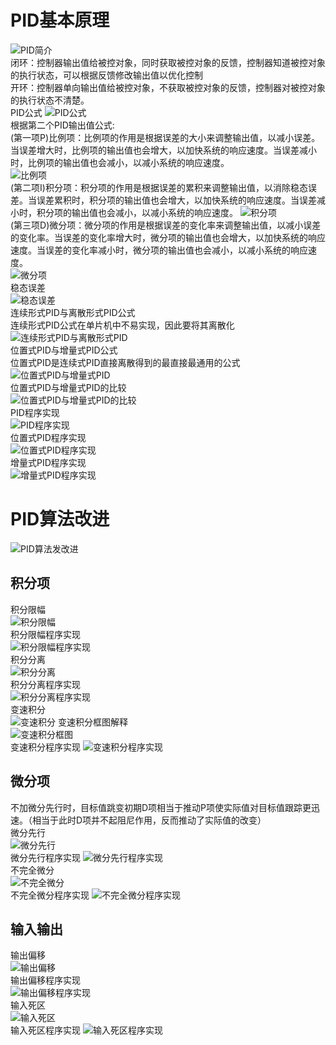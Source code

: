 # PID基本原理 #
![PID简介](img/PID简介.png)  
闭环：控制器输出值给被控对象，同时获取被控对象的反馈，控制器知道被控对象的执行状态，可以根据反馈修改输出值以优化控制  
开环：控制器单向输出值给被控对象，不获取被控对象的反馈，控制器对被控对象的执行状态不清楚。   
PID公式
![PID公式](img/PID公式.png)   
根据第二个PID输出值公式:   
(第一项P)比例项：比例项的作用是根据误差的大小来调整输出值，以减小误差。当误差增大时，比例项的输出值也会增大，以加快系统的响应速度。当误差减小时，比例项的输出值也会减小，以减小系统的响应速度。   
![比例项](img/比例项.png)   
(第二项I)积分项：积分项的作用是根据误差的累积来调整输出值，以消除稳态误差。当误差累积时，积分项的输出值也会增大，以加快系统的响应速度。当误差减小时，积分项的输出值也会减小，以减小系统的响应速度。 
![积分项](img/积分项.png)  
(第三项D)微分项：微分项的作用是根据误差的变化率来调整输出值，以减小误差的变化率。当误差的变化率增大时，微分项的输出值也会增大，以加快系统的响应速度。当误差的变化率减小时，微分项的输出值也会减小，以减小系统的响应速度。   
![微分项](img/微分项.png)  
稳态误差   
![稳态误差](img/稳态误差.png)   
连续形式PID与离散形式PID公式   
连续形式PID公式在单片机中不易实现，因此要将其离散化   
![连续形式PID与离散形式PID](img/连续形式PID与离散形式PID.png)   
位置式PID与增量式PID公式   
位置式PID是连续式PID直接离散得到的最直接最通用的公式   
![位置式PID与增量式PID](img/位置式PID与增量式PID.png)   
位置式PID与增量式PID的比较   
![位置式PID与增量式PID的比较](img/位置式PID与增量式PID的比较.png)   
PID程序实现  
![PID程序实现](img/PID程序实现.png)   
位置式PID程序实现   
![位置式PID程序实现](img/位置式PID程序实现.png)   
增量式PID程序实现   
![增量式PID程序实现](img/增量式PID程序实现.png)   
# PID算法改进 #   
![PID算法发改进](img/PID算法改进.png)   
## 积分项 ##  
积分限幅   
![积分限幅](img/积分限幅.png)   
积分限幅程序实现   
![积分限幅程序实现](img/积分限幅程序实现.png)  
积分分离     
![积分分离](img/积分分离.png)   
积分分离程序实现   
![积分分离程序实现](img/积分分离程序实现.png)   
变速积分   
![变速积分](img/变速积分.png)
变速积分框图解释  
![变速积分框图](img/变速积分框图.png)   
变速积分程序实现
![变速积分程序实现](img/变速积分程序实现.png)  
## 微分项 ##  
不加微分先行时，目标值跳变初期D项相当于推动P项使实际值对目标值跟踪更迅速。（相当于此时D项并不起阻尼作用，反而推动了实际值的改变）  
微分先行  
![微分先行](img/微分先行.png)   
微分先行程序实现
![微分先行程序实现](img/微分先行程序实现.png)  
不完全微分   
![不完全微分](img/不完全微分.png)   
不完全微分程序实现
![不完全微分程序实现](img/不完全微分程序实现.png)   
## 输入输出 ##   
输出偏移  
![输出偏移](img/输出偏移.png)  
输出偏移程序实现  
![输出偏移程序实现](img/输出偏移程序实现.png)  
输入死区  
![输入死区](img/输入死区.png)  
输入死区程序实现
![输入死区程序实现](img/输入死区程序实现.png)  